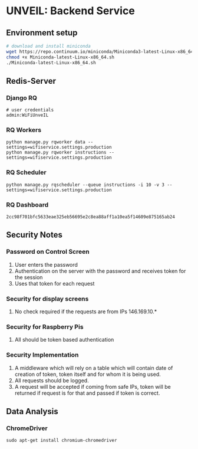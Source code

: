# UNVEIL: Backend Service

## Environment setup

```bash
# download and install miniconda
wget https://repo.continuum.io/miniconda/Miniconda3-latest-Linux-x86_64.sh
chmod +x Miniconda-latest-Linux-x86_64.sh
./Miniconda-latest-Linux-x86_64.sh
```

## Redis-Server

### Django RQ

```
# user credentials
admin:WiFiUnveIL
```

### RQ Workers

```
python manage.py rqworker data --settings=wifiservice.settings.production
python manage.py rqworker instructions --settings=wifiservice.settings.production
```

### RQ Scheduler

```
python manage.py rqscheduler --queue instructions -i 10 -v 3 --settings=wifiservice.settings.production
```

### RQ Dashboard

`2cc98f701bfc5633eae325eb56695e2c8ea88aff1a10ea5f14609e875165ab24`

## Security Notes

### Password on Control Screen

1. User enters the password
2. Authentication on the server with the password and receives token for the session
3. Uses that token for each request

### Security for display screens

1. No check required if the requests are from IPs 146.169.10.*

### Security for Raspberry Pis

1. All should be token based authentication

### Security Implementation

1. A middleware which will rely on a table which will contain date of creation of token, token itself and for whom it is being used.
2. All requests should be logged.
3. A request will be accepted if coming from safe IPs, token will be returned if request is for that and passed if token is correct.

## Data Analysis

### ChromeDriver

```
sudo apt-get install chromium-chromedriver
```
